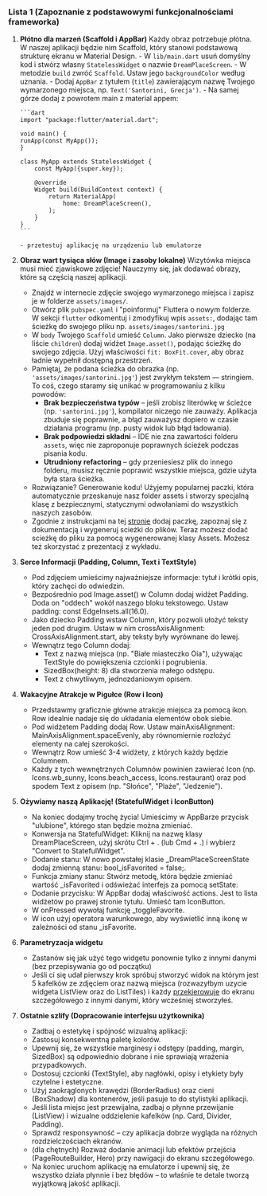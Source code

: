 ### Lista 1 (Zapoznanie z podstawowymi funkcjonalnościami frameworka)

1.  **Płótno dla marzeń (Scaffold i AppBar)**
    Każdy obraz potrzebuje płótna. W naszej aplikacji będzie nim Scaffold, który stanowi podstawową strukturę ekranu w Material Design. - W `lib/main.dart` usuń domyślny kod i stwórz własny `StatelessWidget` o nazwie `DreamPlaceScreen`. - W metodzie `build` zwróć `Scaffold`. Ustaw jego `backgroundColor` według uznania. - Dodaj `AppBar` z tytułem (`title`) zawierającym nazwę Twojego wymarzonego miejsca, np. `Text('Santorini, Grecja')`. - Na samej górze dodaj z powrotem main z material appem:

        ```dart
        import "package:flutter/material.dart";

        void main() {
        runApp(const MyApp());
        }

        class MyApp extends StatelessWidget {
            const MyApp({super.key});

            @override
            Widget build(BuildContext context) {
                return MaterialApp(
                    home: DreamPlaceScreen(),
                );
            }
        }
        ```

        - przetestuj aplikację na urządzeniu lub emulatorze

2.  **Obraz wart tysiąca słów (Image i zasoby lokalne)**
    Wizytówka miejsca musi mieć zjawiskowe zdjęcie! Nauczymy się, jak dodawać obrazy, które są częścią naszej aplikacji.

    - Znajdź w internecie zdjęcie swojego wymarzonego miejsca i zapisz je w folderze `assets/images/`.
    - Otwórz plik `pubspec.yaml` i "poinformuj" Fluttera o nowym folderze. W sekcji `flutter` odkomentuj i zmodyfikuj wpis `assets:`, dodając tam ścieżkę do swojego pliku np. `assets/images/santorini.jpg`
    - W `body` Twojego `Scaffold` umieść `Column`. Jako pierwsze dziecko (na liście `children`) dodaj widżet `Image.asset()`, podając ścieżkę do swojego zdjęcia. Użyj właściwości `fit: BoxFit.cover`, aby obraz ładnie wypełnił dostępną przestrzeń.
    - Pamiętaj, że podana ścieżka do obrazka (np. `'assets/images/santorini.jpg'`) jest zwykłym tekstem — stringiem. To coś, czego staramy się unikać w programowaniu z kilku powodów:
      - **Brak bezpieczeństwa typów** – jeśli zrobisz literówkę w ścieżce (np. `'santorini.jpg'`), kompilator niczego nie zauważy. Aplikacja zbuduje się poprawnie, a błąd zauważysz dopiero w czasie działania programu (np. pusty widok lub błąd ładowania).
      - **Brak podpowiedzi składni** – IDE nie zna zawartości folderu `assets`, więc nie zaproponuje poprawnych ścieżek podczas pisania kodu.
      - **Utrudniony refactoring** – gdy przeniesiesz plik do innego folderu, musisz ręcznie poprawić wszystkie miejsca, gdzie użyta była stara ścieżka.
    - Rozwiązanie? Generowanie kodu! Użyjemy popularnej paczki, która automatycznie przeskanuje nasz folder assets i stworzy specjalną klasę z bezpiecznymi, statycznymi odwołaniami do wszystkich naszych zasobów.
    - Zgodnie z instrukcjami na tej [stronie](https://pub.dev/packages/flutter_gen_runner) dodaj paczkę, zapoznaj się z dokumentacją i wygeneruj scieżki do plików. Teraz możesz dodać scieżkę do pliku za pomocą wygenerowanej klasy Assets. Możesz też skorzystać z prezentacji z wykładu.

3.  **Serce Informacji (Padding, Column, Text i TextStyle)**

    - Pod zdjęciem umieścimy najważniejsze informacje: tytuł i krótki opis, który zachęci do odwiedzin.
    - Bezpośrednio pod Image.asset() w Column dodaj widżet Padding. Doda on "oddech" wokół naszego bloku tekstowego. Ustaw padding: const EdgeInsets.all(16.0).
    - Jako dziecko Padding wstaw Column, który pozwoli ułożyć teksty jeden pod drugim. Ustaw w nim crossAxisAlignment: CrossAxisAlignment.start, aby teksty były wyrównane do lewej.
    - Wewnątrz tego Column dodaj:
      - Text z nazwą miejsca (np. "Białe miasteczko Oia"), używając TextStyle do powiększenia czcionki i pogrubienia.
      - SizedBox(height: 8) dla stworzenia małego odstępu.
      - Text z chwytliwym, jednozdaniowym opisem.

4.  **Wakacyjne Atrakcje w Pigułce (Row i Icon)**

    - Przedstawmy graficznie główne atrakcje miejsca za pomocą ikon. Row idealnie nadaje się do układania elementów obok siebie.
    - Pod widżetem Padding dodaj Row. Ustaw mainAxisAlignment: MainAxisAlignment.spaceEvenly, aby równomiernie rozłożyć elementy na całej szerokości.
    - Wewnątrz Row umieść 3-4 widżety, z których każdy będzie Columnem.
    - Każdy z tych wewnętrznych Columnów powinien zawierać Icon (np. Icons.wb_sunny, Icons.beach_access, Icons.restaurant) oraz pod spodem Text z opisem (np. "Słońce", "Plaże", "Jedzenie").

5.  **Ożywiamy naszą Aplikację! (StatefulWidget i IconButton)**

    - Na koniec dodajmy trochę życia! Umieścimy w AppBarze przycisk "ulubione", którego stan będzie można zmieniać.
    - Konwersja na StatefulWidget: Kliknij na nazwę klasy DreamPlaceScreen, użyj skrótu Ctrl + . (lub Cmd + .) i wybierz "Convert to StatefulWidget".
    - Dodanie stanu: W nowo powstałej klasie \_DreamPlaceScreenState dodaj zmienną stanu: bool_isFavorited = false;.
    - Funkcja zmiany stanu: Stwórz metodę, która będzie zmieniać wartość \_isFavorited i odświeżać interfejs za pomocą setState:
    - Dodanie przycisku: W AppBar dodaj właściwość actions. Jest to lista widżetów po prawej stronie tytułu. Umieść tam IconButton.
    - W onPressed wywołaj funkcję \_toggleFavorite.
    - W icon użyj operatora warunkowego, aby wyświetlić inną ikonę w zależności od stanu \_isFavorite.

6.  **Parametryzacja widgetu**

    - Zastanów się jak użyć tego widgetu ponownie tylko z innymi danymi (bez przepisywania go od początku)
    - Jeśli ci się udał pierwszy krok spróbuj stworzyć widok na którym jest 5 kafelków ze zdjęciem oraz nazwą miejsca (rozwazyłbym uzycie widgeta ListView oraz do ListTiles) i każdy [przekierowuje](https://docs.flutter.dev/ui/navigation) do ekranu szczegółowego z innymi danymi, który wcześniej stworzyłeś.

7.  **Ostatnie szlify (Dopracowanie interfejsu użytkownika)**
    - Zadbaj o estetykę i spójność wizualną aplikacji:
    - Zastosuj konsekwentną paletę kolorów.
    - Upewnij się, że wszystkie marginesy i odstępy (padding, margin, SizedBox) są odpowiednio dobrane i nie sprawiają wrażenia przypadkowych.
    - Dostosuj czcionki (TextStyle), aby nagłówki, opisy i etykiety były czytelne i estetyczne.
    - Użyj zaokrąglonych krawędzi (BorderRadius) oraz cieni (BoxShadow) dla kontenerów, jeśli pasuje to do stylistyki aplikacji.
    - Jeśli lista miejsc jest przewijalna, zadbaj o płynne przewijanie (ListView) i wizualne oddzielenie kafelków (np. Card, Divider, Padding).
    - Sprawdź responsywność – czy aplikacja dobrze wygląda na różnych rozdzielczościach ekranów.
    - (dla chętnych) Rozważ dodanie animacji lub efektów przejścia (PageRouteBuilder, Hero) przy nawigacji do ekranu szczegółowego.
    - Na koniec uruchom aplikację na emulatorze i upewnij się, że wszystko działa płynnie i bez błędów – to właśnie te detale tworzą wyjątkową jakość aplikacji.
